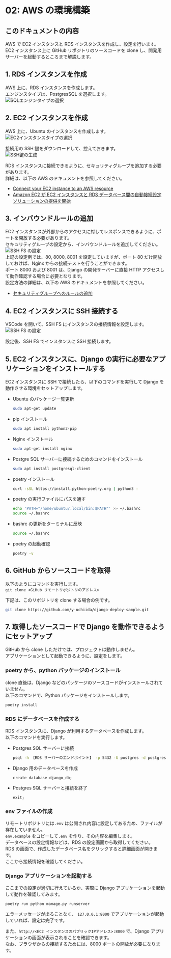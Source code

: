 # 02: AWS の環境構築

## このドキュメントの内容

AWS で EC2 インスタンスと RDS インスタンスを作成し、設定を行います。  
EC2 インスタンス上に GitHub リポジトリのソースコードを clone し、開発用サーバーを起動するところまで解説します。

## 1. RDS インスタンスを作成

AWS 上に、RDS インスタンスを作成します。  
エンジンスタイプは、PostgresSQL を選択します。  
![SQLエンジンタイプの選択](/docs/images/02-01_setting-rds-instance.png "SQLエンジンタイプの選択")

## 2. EC2 インスタンスを作成

AWS 上に、Ubuntu のインスタンスを作成します。  
![EC2インスタンスタイプの選択](/docs/images/02-02_setting-ec2-instance-1.png "EC2インスタンスタイプの選択")

接続用の SSH 鍵をダウンロードして、控えておきます。  
![SSH鍵の生成](/docs/images/02-03_setting-ec2-instance-2.png "SSH鍵の生成")

RDS インスタンスに接続できるように、セキュリティグループを追加する必要があります。  
詳細は、以下の AWS のドキュメントを参照してください。

- [Connect your EC2 instance to an AWS resource](https://docs.aws.amazon.com/AWSEC2/latest/UserGuide/connect-instance-to-resources.html)
- [Amazon EC2 が EC2 インスタンスと RDS データベース間の自動接続設定ソリューションの提供を開始](https://aws.amazon.com/jp/about-aws/whats-new/2022/10/amazon-ec2-automated-connection-solution-ec2-instance-rds-database/)

## 3. インバウンドルールの追加

EC2 インスタンスが外部からのアクセスに対してレスポンスできるように、ポートを開放する必要があります。  
セキュリティグループの設定から、インバウンドルールを追加してください。  
![SSH FS の設定](/docs/images/02-04_setting-inbound-rules.png "SSH FS の設定")  
上記の設定例では、80, 8000, 8001 を設定していますが、ポート 80 だけ開放しておけば、Nginx からの接続テストを行うことができます。  
ポート 8000 および 8001 は、Django の開発サーバーに直接 HTTP アクセスして動作確認する場合に必要となります。  
設定方法の詳細は、以下の AWS のドキュメントを参照してください。

- [セキュリティグループへのルールの追加](https://docs.aws.amazon.com/ja_jp/AWSEC2/latest/UserGuide/working-with-security-groups.html#adding-security-group-rule)

## 4. EC2 インスタンスに SSH 接続する

VSCode を開いて、SSH FS にインスタンスの接続情報を設定します。  
![SSH FS の設定](/docs/images/02-05_ssh-setting-on-vscode.png "SSH FS の設定")

設定後、SSH FS でインスタンスに SSH 接続します。

## 5. EC2 インスタンスに、Django の実行に必要なアプリケーションをインストールする

EC2 インスタンスに SSH で接続したら、以下のコマンドを実行して Django を動作させる環境をセットアップします。

- Ubuntu のパッケージ一覧更新

  ```bash
  sudo apt-get update
  ```

- pip インストール

  ```bash
  sudo apt install python3-pip
  ```

- Nginx インストール

  ```bash
  sudo apt-get install nginx
  ```

- Postgre SQL サーバーに接続するためのコマンドをインストール

  ```bash
  sudo apt install postgresql-client
  ```

- poetry インストール

  ```bash
  curl -sSL https://install.python-poetry.org | python3 -
  ```

- poetry の実行ファイルにパスを通す

  ```bash
  echo 'PATH="/home/ubuntu/.local/bin:$PATH"' >> ~/.bashrc
  source ~/.bashrc
  ```

- bashrc の更新をターミナルに反映

  ```bash
  source ~/.bashrc
  ```

- poetry の起動確認
  ```bash
  poetry -v
  ```

## 6. GitHub からソースコードを取得

以下のようにコマンドを実行します。  
`git clone <GiHub リモートリポジトリのアドレス>`

下記は、このリポジトリを clone する場合の例です。

```bash
git clone https://github.com/y-uchiida/django-deploy-sample.git
```

## 7. 取得したソースコードで Django を動作できるようにセットアップ

GitHub から clone しただけでは、プロジェクトは動作しません。  
アプリケーションとして起動できるように、設定をします。

### poetry から、python パッケージのインストール

clone 直後は、Django などのパッケージのソースコードがインストールされていません。  
以下のコマンドで、Python パッケージをインストールします。

```bash
poetry install
```

### RDS にデータベースを作成する

RDS インスタンスに、Django が利用するデータベースを作成します。  
以下のコマンドを実行します。

- Postgres SQL サーバーに接続
  ```bash
  psql -h 【RDS サーバーのエンドポイント】 -p 5432 -U postgres -d postgres
  ```
- Django 用のデータベースを作成

  ```psql
  create database django_db;
  ```

- Postgres SQL サーバーと接続を終了
  ```psql
  exit;
  ```

### env ファイルの作成

リモートリポジトリには`.env` は公開され内容に設定してあるため、ファイルが存在していません。  
`env.example` をコピーして`.env` を作り、その内容を編集します。  
データベースの設定情報などは、RDS の設定画面から取得してください。  
RDS の画面で、作成したデータベース名をクリックすると詳細画面が開きます。  
ここから接続情報を確認してください。

### Django アプリケーションを起動する

ここまでの設定が適切に行えているか、実際に Django アプリケーションを起動して動作を確認してみます。

```
poetry run python manage.py runserver
```

エラーメッセージが出ることなく、 `127.0.0.1:8000` でアプリケーションが起動していれば、設定は完了です。

また、`http://<EC2 インスタンスのパブリックIPアドレス>:8000` で、Django アプリケーションの画面が表示されることを確認できます。  
なお、ブラウザからの接続するためには、8000 ポートの開放が必要になります。
